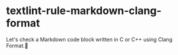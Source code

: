 # textlint-rule-markdown-clang-format

Let's check a Markdown code block written in C or C++ using Clang Format.🐲
